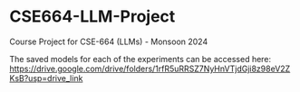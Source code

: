 # CSE664-LLM-Project
Course Project for CSE-664 (LLMs) - Monsoon 2024

The saved models for each of the experiments can be accessed here: https://drive.google.com/drive/folders/1rfR5uRRSZ7NyHnVTjdGji8z98eV2ZKsB?usp=drive_link
